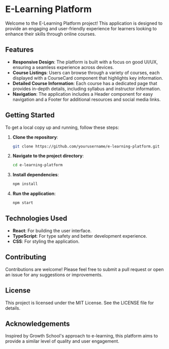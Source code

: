# E-Learning Platform

Welcome to the E-Learning Platform project! This application is designed to provide an engaging and user-friendly experience for learners looking to enhance their skills through online courses.

## Features

- **Responsive Design**: The platform is built with a focus on good UI/UX, ensuring a seamless experience across devices.
- **Course Listings**: Users can browse through a variety of courses, each displayed with a CourseCard component that highlights key information.
- **Detailed Course Information**: Each course has a dedicated page that provides in-depth details, including syllabus and instructor information.
- **Navigation**: The application includes a Header component for easy navigation and a Footer for additional resources and social media links.

## Getting Started

To get a local copy up and running, follow these steps:

1. **Clone the repository**:
   ```bash
   git clone https://github.com/yourusername/e-learning-platform.git
   ```

2. **Navigate to the project directory**:
   ```bash
   cd e-learning-platform
   ```

3. **Install dependencies**:
   ```bash
   npm install
   ```

4. **Run the application**:
   ```bash
   npm start
   ```

## Technologies Used

- **React**: For building the user interface.
- **TypeScript**: For type safety and better development experience.
- **CSS**: For styling the application.

## Contributing

Contributions are welcome! Please feel free to submit a pull request or open an issue for any suggestions or improvements.

## License

This project is licensed under the MIT License. See the LICENSE file for details.

## Acknowledgements

Inspired by Growth School's approach to e-learning, this platform aims to provide a similar level of quality and user engagement.